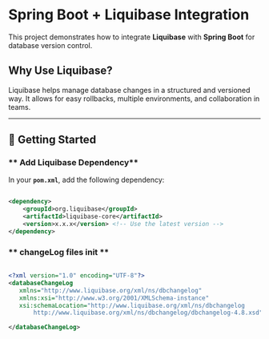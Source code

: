 #  Spring Boot + Liquibase Integration

This project demonstrates how to integrate **Liquibase** with **Spring Boot** for database version control.

##  Why Use Liquibase?
Liquibase helps manage database changes in a structured and versioned way. It allows for easy rollbacks, multiple environments, and collaboration in teams.

---

## 🚀 Getting Started

### ** Add Liquibase Dependency**
In your **`pom.xml`**, add the following dependency:

```xml

<dependency>
    <groupId>org.liquibase</groupId>
    <artifactId>liquibase-core</artifactId>
    <version>x.x.x</version> <!-- Use the latest version -->
</dependency>

```
 ### ** changeLog files init **
 ```xml

<?xml version="1.0" encoding="UTF-8"?>
<databaseChangeLog
    xmlns="http://www.liquibase.org/xml/ns/dbchangelog"
    xmlns:xsi="http://www.w3.org/2001/XMLSchema-instance"
    xsi:schemaLocation="http://www.liquibase.org/xml/ns/dbchangelog
        http://www.liquibase.org/xml/ns/dbchangelog/dbchangelog-4.8.xsd">

</databaseChangeLog>

```
